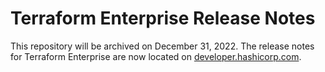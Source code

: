# Terraform Enterprise Release Notes

This repository will be archived on December 31, 2022. The release notes for
Terraform Enterprise are now located on
[developer.hashicorp.com](https://developer.hashicorp.com/terraform/enterprise/releases).
